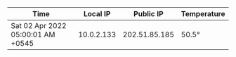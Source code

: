 | Time     | Local IP | Public IP | Temperature |
| ----------- | ----------- | ----------- | ----------- |
| Sat 02 Apr 2022 05:00:01 AM +0545      | 10.0.2.133     | 202.51.85.185  | 50.5° |
